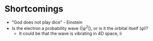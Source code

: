 # Shortcomings

- "God does not play dice" - Einstein
- Is the electron a probability wave ($|\psi^2|$), or is it the orbital itself ($\psi$)?
	- It could be that the wave is vibrating in 4D space, li